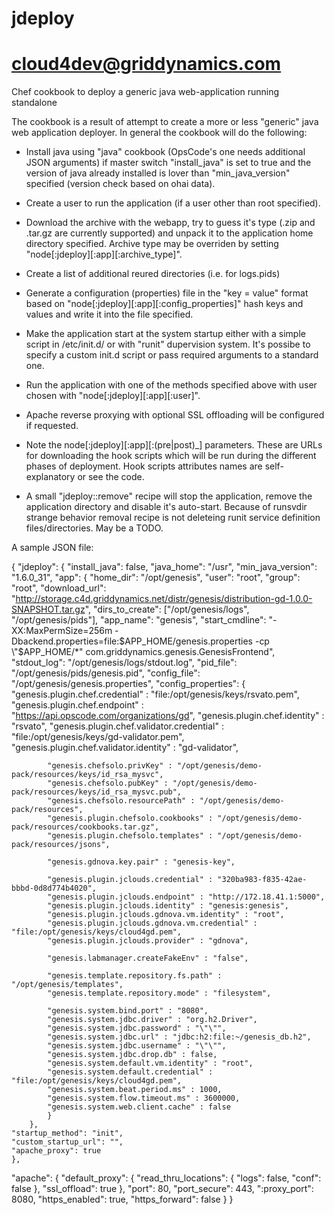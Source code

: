 jdeploy
============
cloud4dev@griddynamics.com
============

Chef cookbook to deploy a generic java web-application running standalone

The cookbook is a result of attempt to create a more or less "generic" java
web application deployer. In general the cookbook will do the following:

 - Install java using "java" cookbook (OpsCode's one needs additional
   JSON arguments) if master switch "install_java" is set to true
   and the version of java already installed is lover than "min_java_version"
   specified (version check based on ohai data).

 - Create a user to run the application (if a user other than root specified).

 - Download the archive with the webapp, try to guess it's type
   (.zip and .tar.gz are currently supported) and unpack it
   to the application home directory specified. Archive type
   may be overriden by setting "node[:jdeploy][:app][:archive_type]".

 - Create a list of additional reured directories (i.e. for logs.pids)

 - Generate a configuration (properties) file in the "key = value"
   format based on "node[:jdeploy][:app][:config_properties]" hash
   keys and values and write it into the file specified.

 - Make the application start at the system startup either with
   a simple script in /etc/init.d/ or with "runit" dupervision system.
   It's possibe to specify a custom init.d script or pass
   required arguments to a standard one.

 - Run the application with one of the methods specified above with
   user chosen with "node[:jdeploy][:app][:user]".

 - Apache reverse proxying with optional SSL offloading will be
   configured if requested.

 - Note the node[:jdeploy][:app][:(pre|post)_<action>] parameters.
   These are URLs for downloading the hook scripts which will be
   run during the different phases of deployment.
   Hook scripts attributes names are self-explanatory or see the code.

 - A small "jdeploy::remove" recipe will stop the application,
   remove the application directory and disable it's auto-start.
   Because of runsvdir strange behavior removal recipe is not deleteing
   runit service definition files/directories. May be a TODO.


A sample JSON file:

{
"jdeploy": {
    "install_java": false,
    "java_home": "/usr",
    "min_java_version": "1.6.0_31",
    "app": {
        "home_dir": "/opt/genesis",
        "user": "root",
        "group": "root",
        "download_url": "http://storage.c4d.griddynamics.net/distr/genesis/distribution-gd-1.0.0-SNAPSHOT.tar.gz",
        "dirs_to_create": ["/opt/genesis/logs", "/opt/genesis/pids"],
        "app_name": "genesis",
        "start_cmdline": "-XX:MaxPermSize=256m -Dbackend.properties=file:$APP_HOME/genesis.properties -cp \"$APP_HOME/*\" com.griddynamics.genesis.GenesisFrontend",
        "stdout_log": "/opt/genesis/logs/stdout.log",
        "pid_file": "/opt/genesis/pids/genesis.pid",
        "config_file": "/opt/genesis/genesis.properties",
        "config_properties": {
            "genesis.plugin.chef.credential" : "file:/opt/genesis/keys/rsvato.pem",
            "genesis.plugin.chef.endpoint" : "https://api.opscode.com/organizations/gd",
            "genesis.plugin.chef.identity" : "rsvato",
            "genesis.plugin.chef.validator.credential" : "file:/opt/genesis/keys/gd-validator.pem",
            "genesis.plugin.chef.validator.identity" : "gd-validator",
    
            "genesis.chefsolo.privKey" : "/opt/genesis/demo-pack/resources/keys/id_rsa_mysvc",
            "genesis.chefsolo.pubKey" : "/opt/genesis/demo-pack/resources/keys/id_rsa_mysvc.pub",
            "genesis.chefsolo.resourcePath" : "/opt/genesis/demo-pack/resources",
            "genesis.plugin.chefsolo.cookbooks" : "/opt/genesis/demo-pack/resources/cookbooks.tar.gz",
            "genesis.plugin.chefsolo.templates" : "/opt/genesis/demo-pack/resources/jsons",
    
            "genesis.gdnova.key.pair" : "genesis-key",
    
            "genesis.plugin.jclouds.credential" : "320ba983-f835-42ae-bbbd-0d8d774b4020",
            "genesis.plugin.jclouds.endpoint" : "http://172.18.41.1:5000",
            "genesis.plugin.jclouds.identity" : "genesis:genesis",
            "genesis.plugin.jclouds.gdnova.vm.identity" : "root",
            "genesis.plugin.jclouds.gdnova.vm.credential" : "file:/opt/genesis/keys/cloud4gd.pem",
            "genesis.plugin.jclouds.provider" : "gdnova",
    
            "genesis.labmanager.createFakeEnv" : "false",
    
            "genesis.template.repository.fs.path" : "/opt/genesis/templates",
            "genesis.template.repository.mode" : "filesystem",
    
            "genesis.system.bind.port" : "8080",
            "genesis.system.jdbc.driver" : "org.h2.Driver",
            "genesis.system.jdbc.password" : "\"\"",
            "genesis.system.jdbc.url" : "jdbc:h2:file:~/genesis_db.h2",
            "genesis.system.jdbc.username" : "\"\"",
            "genesis.system.jdbc.drop.db" : false,
            "genesis.system.default.vm.identity" : "root",
            "genesis.system.default.credential" : "file:/opt/genesis/keys/cloud4gd.pem",
            "genesis.system.beat.period.ms" : 1000,
            "genesis.system.flow.timeout.ms" : 3600000,
            "genesis.system.web.client.cache" : false
            }
        },
    "startup_method": "init",
    "custom_startup_url": "",
    "apache_proxy": true
    },
"apache": {
    "default_proxy": {
        "read_thru_locations": {
            "logs": false,
            "conf": false
            },
        "ssl_offload": true
        },
        "port": 80,
        "port_secure": 443,
        ":proxy_port": 8080,
        "https_enabled": true,
        "https_forward": false
    }
}

